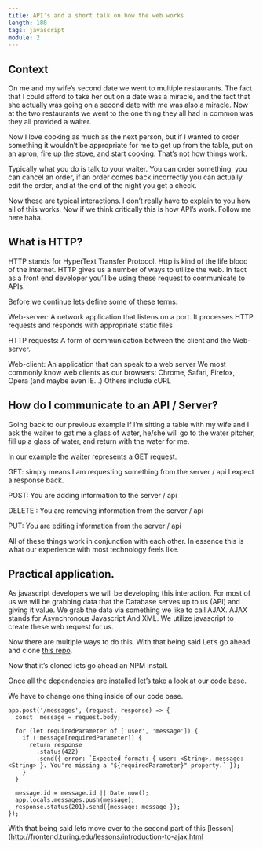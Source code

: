 ```yaml
---
title: API’s and a short talk on how the web works
length: 180
tags: javascript
module: 2
---
```


## Context

On me and my wife’s second date we went to multiple restaurants. The fact that I could afford to take her out on a date was a miracle, and the fact that she actually was going on a second date with me was also a miracle.  Now at the two restaurants we went to the one thing they all had in common was they all provided a waiter.

Now I love cooking as much as the next person, but if I wanted to order something it wouldn’t be appropriate for me to get up from the table, put on an apron, fire up the stove, and start cooking. That’s not how things work.

Typically what you do is talk to your waiter. You can order something, you can cancel an order, if an order comes back incorrectly you can actually edit the order, and at the end of the night you get a check.

Now these are typical interactions. I don’t really have to explain to you how all of this works. Now if we think critically this is how API’s work.  Follow me here haha.

## What is HTTP?

HTTP stands for HyperText Transfer Protocol.  Http is kind of the life blood of the internet. HTTP gives us a number of ways to utilize the web. In fact as a front end developer you’ll be using these request to communicate to APIs.

Before we continue lets define some of these terms:

Web-server: A network application that listens on a port. It processes HTTP requests and responds with appropriate static files

HTTP requests: A form of communication between the client and the Web-server.

Web-client: An application that can speak to a web server
We most commonly know web clients as our browsers: Chrome, Safari, Firefox, Opera (and maybe even IE…)
Others include cURL

## How do I communicate to an API / Server?

Going back to our previous example If I’m sitting a table with my wife and I ask the waiter to gat me a glass of water, he/she will go to the water pitcher, fill up a glass of water, and return with the water for me.

In our example the waiter represents a GET request.

GET: simply means I am requesting something from the server / api I expect a response back.

POST: You are adding information to the server / api

DELETE : You are removing information from the server / api

PUT: You are editing information from the server / api

All of these things work in conjunction with each other. In essence this is what our experience with most technology feels like.  

## Practical application.

As javascript developers we will be developing this interaction. For most of us we will be grabbing data that the Database serves up to us (API) and giving it value. We grab the data via something we like to call AJAX. AJAX stands for Asynchronous Javascript And XML. We utilize javascript to create these web request for us.

Now there are multiple ways to do this. With that being said Let’s go ahead and clone [this repo](https://github.com/turingschool-examples/chat-box).

Now that it’s cloned lets go ahead an NPM install.

Once all the dependencies are installed let’s take a look at our code base.

We have to change one thing inside of our code base.

```
app.post('/messages', (request, response) => {
  const  message = request.body;

  for (let requiredParameter of ['user', 'message']) {
    if (!message[requiredParameter]) {
      return response
        .status(422)
        .send({ error: `Expected format: { user: <String>, message: <String> }. You're missing a "${requiredParameter}" property.` });
    }
  }

  message.id = message.id || Date.now();
  app.locals.messages.push(message);
  response.status(201).send({message: message });
});

```
With that being said lets move over to the second part of this [lesson](http://frontend.turing.edu/lessons/introduction-to-ajax.html
